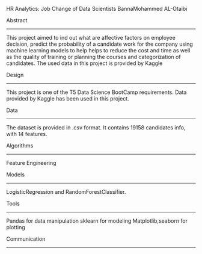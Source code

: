HR Analytics: Job Change of Data Scientists
BannaMohammed AL-Otaibi

Abstract
___________________________________________________________________________________________________________________________________________________________________________
This project aimed to ind out what are affective factors on employee decision, predict the probability of a candidate work for the company using machine learning models to help helps to reduce the cost and time as well as the quality of training or planning the courses and categorization of candidates.  The used data in this project is provided by Kaggle

Design
___________________________________________________________________________________________________________________________________________________________________________
This project is one of the T5 Data Science BootCamp requirements. Data provided by Kaggle has been used in this project. 

Data
___________________________________________________________________________________________________________________________________________________________________________
The dataset is provided in .csv format. It contains 19158  candidates  info, with 14 features. 

Algorithms
___________________________________________________________________________________________________________________________________________________________________________
Feature Engineering


Models
___________________________________________________________________________________________________________________________________________________________________________
LogisticRegression and RandomForestClassifier.


Tools
___________________________________________________________________________________________________________________________________________________________________________
Pandas for data manipulation
sklearn for modeling
Matplotlib,seaborn for plotting

Communication
___________________________________________________________________________________________________________________________________________________________________________

